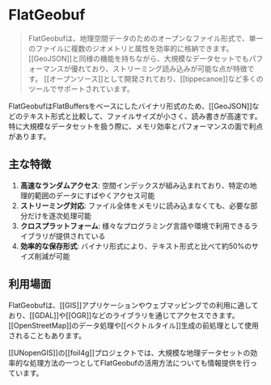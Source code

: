 # FlatGeobuf

> FlatGeobufは、地理空間データのためのオープンなファイル形式で、単一のファイルに複数のジオメトリと属性を効率的に格納できます。
> [[GeoJSON]]と同様の機能を持ちながら、大規模なデータセットでもパフォーマンスが優れており、ストリーミング読み込みが可能な点が特徴です。
> [[オープンソース]]として開発されており、[[tippecanoe]]など多くのツールでサポートされています。

FlatGeobufはFlatBuffersをベースにしたバイナリ形式のため、[[GeoJSON]]などのテキスト形式と比較して、ファイルサイズが小さく、読み書きが高速です。特に大規模なデータセットを扱う際に、メモリ効率とパフォーマンスの面で利点があります。

## 主な特徴

1. **高速なランダムアクセス**: 空間インデックスが組み込まれており、特定の地理的範囲のデータにすばやくアクセス可能
2. **ストリーミング対応**: ファイル全体をメモリに読み込まなくても、必要な部分だけを逐次処理可能
3. **クロスプラットフォーム**: 様々なプログラミング言語や環境で利用できるライブラリが提供されている
4. **効率的な保存形式**: バイナリ形式により、テキスト形式と比べて約50%のサイズ削減が可能

## 利用場面

FlatGeobufは、[[GIS]]アプリケーションやウェブマッピングでの利用に適しており、[[GDAL]]や[[OGR]]などのライブラリを通じてアクセスできます。[[OpenStreetMap]]のデータ処理や[[ベクトルタイル]]生成の前処理として使用されることもあります。

[[UNopenGIS]]の[[foil4g]]プロジェクトでは、大規模な地理データセットの効率的な処理方法の一つとしてFlatGeobufの活用方法についても情報提供を行っています。
